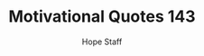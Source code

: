 ---
image: /assets/img/mq/mq_143_warren.png
title: Motivational Quotes 143
categories:
  - Motivational Quotes
author: Hope Staff
notes: Motivational Quotes 143
embed: >-
  EMBED_GOES_HERE
transcript: >-
  SOME LINES OF TEXT START HERE
---
